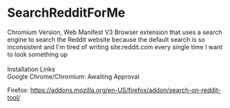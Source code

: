 # SearchRedditForMe
Chromium Version, Web Manifest V3
Browser extension that uses a search engine to search the Reddit website because the default search is so inconsistent
and I'm tired of writing site:reddit.com every single time I want to look something up
<br><br>
Installation Links<br>
Google Chrome/Chromium: Awaiting Approval

Firefox: https://addons.mozilla.org/en-US/firefox/addon/search-on-reddit-tool/<br><br>
